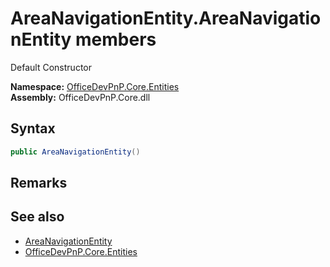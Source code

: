 # AreaNavigationEntity.AreaNavigationEntity members 
 Default Constructor   

**Namespace:** [OfficeDevPnP.Core.Entities](OfficeDevPnP.Core.Entities.md)  
**Assembly:** OfficeDevPnP.Core.dll  
## Syntax
```C#
public AreaNavigationEntity()
```
## Remarks
  
## See also
- [AreaNavigationEntity](OfficeDevPnP.Core.Entities.AreaNavigationEntity.md)
- [OfficeDevPnP.Core.Entities](OfficeDevPnP.Core.Entities.md)
